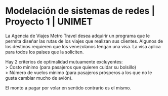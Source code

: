 # Modelación de sistemas de redes | Proyecto 1 | UNIMET

La Agencia de Viajes Metro Travel desea adquirir un programa que le permita diseñar las rutas de los viajes que realizan sus clientes. 
Algunos de los destinos requieren que los venezolanos tengan una visa. 
La visa aplica para todos los paises que la soliciten.					
					
Hay 2 criterios de optimalidad mutuamente excluyentes:					
    >    Costo mínimo (para pasajeros que quieren cuidar su bolsillo)					
    >    Número de vuelos mínimo (para pasajeros prósperos a los que no le gusta cambiar mucho de avión).					
					
El monto a pagar por volar en sentido contrario es el mismo.
